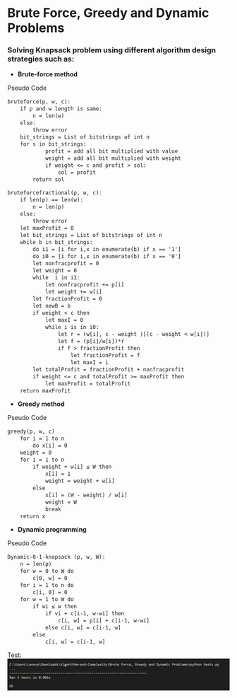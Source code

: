 # Brute Force, Greedy and Dynamic Problems

### Solving Knapsack problem using different algorithm design strategies such as:

- **Brute-force method**


Pseudo Code

```
bruteforce(p, w, c):
    if p and w length is same:
        n = len(w)
    else:
        throw error
    bit_strings = List of bitstrings of int n
    for s in bit_strings:
            profit = add all bit multiplied with value 
            weight = add all bit multiplied with weight
            if weight <= c and profit > sol:
                sol = profit
        return sol
```

```
bruteforcefractional(p, w, c):
    if len(p) == len(w):
        n = len(p)
    else:
        throw error
    let maxProfit = 0
    let bit_strings = List of bitstrings of int n
    while b in bit_strings:
        do i1 = [i for i,x in enumerate(b) if x == '1']
        do i0 = [i for i,x in enumerate(b) if x == '0']
        let nonfracprofit = 0
        let weight = 0
        while  i in i1:
            let nonfracprofit += p[i]
            let weight += w[i]
        let fractionProfit = 0
        let newB = b
        if weight < c then
            let maxI = 0
            while i is in i0:
                let r = (w[i], c - weight )[(c - weight < w[i])] 
                let f = (p[i]/w[i])*r
                if f > fractionProfit then
                    let fractionProfit = f
                    let maxI = i 
        let totalProfit = fractionProfit + nonfracprofit
        if weight <= c and totalProfit >= maxProfit then
            let maxProfit = totalProfit
    return maxProfit
```
- **Greedy method**


Pseudo Code

```
greedy(p, w, c)
    for i = 1 to n 
        do x[i] = 0 
    weight = 0 
    for i = 1 to n 
        if weight + w[i] ≤ W then  
            x[i] = 1 
            weight = weight + w[i] 
        else 
            x[i] = (W - weight) / w[i] 
            weight = W 
            break 
    return x
```

- **Dynamic programming**


Pseudo Code

```
Dynamic-0-1-knapsack (p, w, W):
    n = len(p)
    for w = 0 to W do 
        c[0, w] = 0 
    for i = 1 to n do 
        c[i, 0] = 0 
    for w = 1 to W do 
        if wi ≤ w then 
            if vi + c[i-1, w-wi] then 
                c[i, w] = p[i] + c[i-1, w-wi] 
            else c[i, w] = c[i-1, w] 
        else 
            c[i, w] = c[i-1, w] 
```

Test:
![Tests](https://github.com/RashikaKarki/Algorithm-and-Complexity/blob/master/Brute%20Force%2C%20Greedy%20and%20Dynamic%20Problems/tests.PNG)
